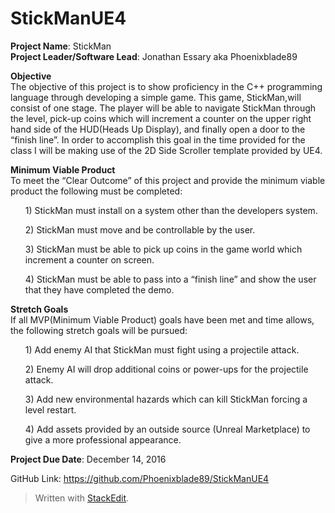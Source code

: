 # StickManUE4


**Project Name**: StickMan <br />
**Project Leader/Software Lead**: Jonathan Essary aka Phoenixblade89

**Objective** <br />
	The objective of this project is to show proficiency in the C++ programming language through developing a simple game. This game, StickMan,will consist of one stage. The player will be able to navigate StickMan through the level, pick-up coins which will increment a counter on the upper right hand side of the HUD(Heads Up Display), and finally open a door to the “finish line”. In order to accomplish this goal in the time provided for the class I will be making use of the 2D Side Scroller template provided by UE4.

**Minimum Viable Product**<br />
	To meet the “Clear Outcome” of this project and provide the minimum viable product the following must be completed:

<ol>1) StickMan must install on a system other than the developers system.</ol>
<ol>2) StickMan must move and be controllable by the user.</ol>
<ol>3) StickMan must be able to pick up coins in the game world which increment a counter on screen. </ol>
<ol>4) StickMan must be able to pass into a “finish line” and show the user that they have completed the demo. </ol>

**Stretch Goals**<br />
	If all MVP(Minimum Viable Product) goals have been met and time allows, the following stretch goals will be pursued:

<ol>1) Add enemy AI that StickMan must fight using a projectile attack.</ol>
<ol>2) Enemy AI will drop additional coins or power-ups for the projectile attack.</ol>
<ol>3) Add new environmental hazards which can kill StickMan forcing a level restart.</ol>
<ol>4) Add assets provided by an outside source (Unreal Marketplace) to give a more professional appearance.
</ol>

**Project Due Date**: December 14, 2016

GitHub Link: https://github.com/Phoenixblade89/StickManUE4

> Written with [StackEdit](https://stackedit.io/).
